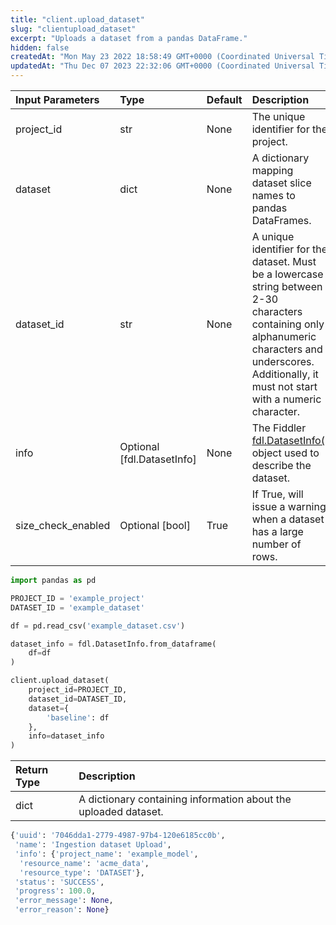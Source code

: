 ```yaml
---
title: "client.upload_dataset"
slug: "clientupload_dataset"
excerpt: "Uploads a dataset from a pandas DataFrame."
hidden: false
createdAt: "Mon May 23 2022 18:58:49 GMT+0000 (Coordinated Universal Time)"
updatedAt: "Thu Dec 07 2023 22:32:06 GMT+0000 (Coordinated Universal Time)"
---
```

| Input Parameters   | Type                       | Default | Description                                                                                                                                                                                                |
| :----------------- | :------------------------- | :------ | :--------------------------------------------------------------------------------------------------------------------------------------------------------------------------------------------------------- |
| project_id         | str                        | None    | The unique identifier for the project.                                                                                                                                                                     |
| dataset            | dict                       | None    | A dictionary mapping dataset slice names to pandas DataFrames.                                                                                                                                             |
| dataset_id         | str                        | None    | A unique identifier for the dataset. Must be a lowercase string between 2-30 characters containing only alphanumeric characters and underscores. Additionally, it must not start with a numeric character. |
| info               | Optional [fdl.DatasetInfo] | None    | The Fiddler [fdl.DatasetInfo()](ref:fdldatasetinfo) object used to describe the dataset.                                                                                                                   |
| size_check_enabled | Optional [bool]            | True    | If True, will issue a warning when a dataset has a large number of rows.                                                                                                                                   |

```python Usage
import pandas as pd

PROJECT_ID = 'example_project'
DATASET_ID = 'example_dataset'

df = pd.read_csv('example_dataset.csv')

dataset_info = fdl.DatasetInfo.from_dataframe(
    df=df
)

client.upload_dataset(
    project_id=PROJECT_ID,
    dataset_id=DATASET_ID,
    dataset={
        'baseline': df
    },
    info=dataset_info
)
```

| Return Type | Description                                                     |
| :---------- | :-------------------------------------------------------------- |
| dict        | A dictionary containing information about the uploaded dataset. |

```python Response
{'uuid': '7046dda1-2779-4987-97b4-120e6185cc0b',
 'name': 'Ingestion dataset Upload',
 'info': {'project_name': 'example_model',
  'resource_name': 'acme_data',
  'resource_type': 'DATASET'},
 'status': 'SUCCESS',
 'progress': 100.0,
 'error_message': None,
 'error_reason': None}
```
